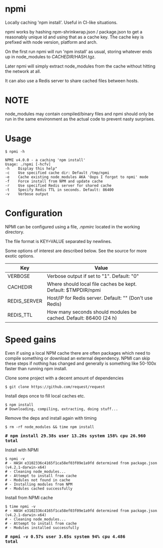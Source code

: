 # npmi
Locally caching 'npm install'. Useful in CI-like situations.

npmi works by hashing npm-shrinkwrap.json / package.json to get a
reasonably unique id and using that as a cache key.
The cache key is prefixed with node version, platform and arch.

On the first run npmi will run 'npm install' as usual, storing whatever
ends up in node_modules to $CACHEDIR/$HASH.tgz.

Later npmi will simply extract node_modules from the cache without
hitting the network at all.

It can also use a Redis server to share cached files between hosts.

# NOTE

node_modules may contain compiled/binary files and npmi should only
be run in the same environment as the actual code to prevent nasty
surprises.

# Usage

```
$ npmi -h

NPMI v4.0.0 - a caching 'npm install'
Usage: ./npmi [-hcfv]
-h    Display this help"
-c    Use specified cache dir: Default /tmp/npmi
-e    Cache existing node_modules AKA 'Oops I forgot to npmi' mode
-f    Force install from NPM and update cache
-r    Use specified Redis server for shared cache
-t    Specify Redis TTL in seconds. Default: 86400
-v    Verbose output

```

# Configuration

NPMI can be configured using a file, *.npmirc* located in the working
directory.

The file format is KEY=VALUE separated by newlines.

Some options of interest are described below. See the source for more
exotic options.

Key           | Value
------------- | -------------
VERBOSE       | Verbose output if set to "1". Default: "0"
CACHEDIR      | Where should local file caches be kept. Default: $TMPDIR/npmi
REDIS_SERVER  | Host/IP for Redis server. Default: "" (Don't use Redis)
REDIS_TTL     | How many seconds should modules be cached. Default: 86400 (24 h)

# Speed gains

Even if using a local NPM cache there are often packages which need to
compile something or download an external dependency.
NPMI can skip these steps if nothing has changed and generally is something
like 50-100x faster than running npm install.

Clone some project with a decent amount of dependencies
```
$ git clone https://github.com/request/request
```

Install deps once to fill local caches etc.
```
$ npm install
# Downloading, compiling, extracting, doing stuff...
```

Remove the deps and install again with timing
```
$ rm -rf node_modules && time npm install
```
<strong><pre># npm install  29.38s user 13.26s system 158% cpu 26.960 total</pre></strong>

Install with NPMI
```
$ npmi -v
# - HASH e3102336c4165f1ca58ef03f09e1a9fd determined from package.json (v4.2.1-darwin-x64)
# - Cleaning node_modules...
# - Attempt to install from cache
# - Modules not found in cache
# - Installing modules from NPM
# - Modules cached successfully
```

Install from NPMI cache
```
$ time npmi -v
# - HASH e3102336c4165f1ca58ef03f09e1a9fd determined from package.json (v4.2.1-darwin-x64)
# - Cleaning node_modules...
# - Attempt to install from cache
# - Modules installed successfully
```
<strong><pre># npmi -v  0.57s user 3.65s system 94% cpu 4.486 total</pre></strong>

